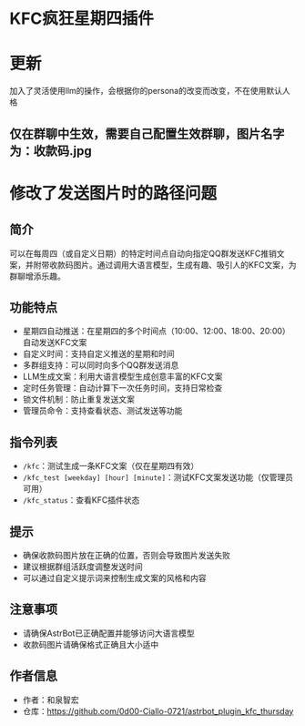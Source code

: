  # KFC疯狂星期四插件
 # 更新
 加入了灵活使用llm的操作，会根据你的persona的改变而改变，不在使用默认人格
## 仅在群聊中生效，需要自己配置生效群聊，图片名字为：收款码.jpg

# 修改了发送图片时的路径问题

## 简介
可以在每周四（或自定义日期）的特定时间点自动向指定QQ群发送KFC推销文案，并附带收款码图片。通过调用大语言模型，生成有趣、吸引人的KFC文案，为群聊增添乐趣。

## 功能特点
- 星期四自动推送：在星期四的多个时间点（10:00、12:00、18:00、20:00）自动发送KFC文案
- 自定义时间：支持自定义推送的星期和时间
- 多群组支持：可以同时向多个QQ群发送消息
- LLM生成文案：利用大语言模型生成创意丰富的KFC文案
- 定时任务管理：自动计算下一次任务时间，支持日常检查
- 锁文件机制：防止重复发送文案
- 管理员命令：支持查看状态、测试发送等功能

## 指令列表
- `/kfc`：测试生成一条KFC文案（仅在星期四有效）
- `/kfc_test [weekday] [hour] [minute]`：测试KFC文案发送功能（仅管理员可用）
- `/kfc_status`：查看KFC插件状态

## 提示
- 确保收款码图片放在正确的位置，否则会导致图片发送失败
- 建议根据群组活跃度调整发送时间
- 可以通过自定义提示词来控制生成文案的风格和内容

## 注意事项
- 请确保AstrBot已正确配置并能够访问大语言模型
- 收款码图片请确保格式正确且大小适中

## 作者信息
- 作者：和泉智宏
- 仓库：https://github.com/0d00-Ciallo-0721/astrbot_plugin_kfc_thursday

